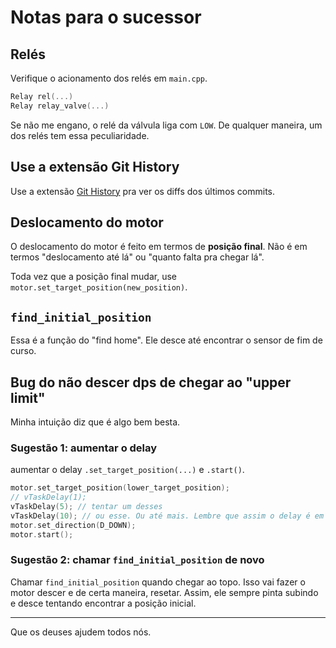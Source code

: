 # Notas para o sucessor

## Relés

Verifique o acionamento dos relés em `main.cpp`.

```cpp
Relay rel(...)
Relay relay_valve(...)
```

Se não me engano, o relé da válvula liga com `LOW`. De qualquer maneira, um dos 
relés tem essa peculiaridade.

## Use a extensão Git History
Use a extensão 
[Git History](https://marketplace.visualstudio.com/items?itemName=donjayamanne.githistory) pra ver os diffs dos últimos commits.

## Deslocamento do motor

O deslocamento do motor é feito em termos de **posição final**. Não é em termos
"deslocamento até lá" ou "quanto falta pra chegar lá". 

Toda vez que a posição final mudar, use `motor.set_target_position(new_position)`.

## `find_initial_position` 

Essa é a função do "find home". Ele desce até encontrar o sensor de fim de 
curso.

## Bug do não descer dps de chegar ao "upper limit"

Minha intuição diz que é algo bem besta. 

### Sugestão 1: aumentar o delay 
aumentar o delay `.set_target_position(...)` e `.start()`.

```cpp
motor.set_target_position(lower_target_position);
// vTaskDelay(1);
vTaskDelay(5); // tentar um desses
vTaskDelay(10); // ou esse. Ou até mais. Lembre que assim o delay é em TICKS, não milisegundos
motor.set_direction(D_DOWN);
motor.start();
```

### Sugestão 2: chamar `find_initial_position` de novo

Chamar `find_initial_position` quando chegar ao topo. Isso vai fazer o motor 
descer e de certa maneira, resetar. Assim, ele sempre pinta subindo e desce
tentando encontrar a posição inicial.

---

Que os deuses ajudem todos nós.
